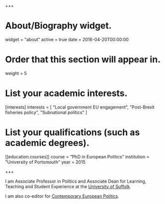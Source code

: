 +++
# About/Biography widget.
widget = "about"
active = true
date = 2016-04-20T00:00:00

# Order that this section will appear in.
weight = 5

# List your academic interests.
[interests]
  interests = [
    "Local government EU engagement",
    "Post-Brexit fisheries policy",
    "Subnational politics"
  ]

# List your qualifications (such as academic degrees).
[[education.courses]]
  course = "PhD in European Politics"
  institution = "University of Portsmouth"
  year = 2015


+++

I am Associate Professor in Politics and Associate Dean for Learning, Teaching and Student Experience at the [University of Suffolk](https://www.uos.ac.uk/).

I am also co-editor for [Contemporary European Politics](https://onlinelibrary.wiley.com/journal/28330188).
